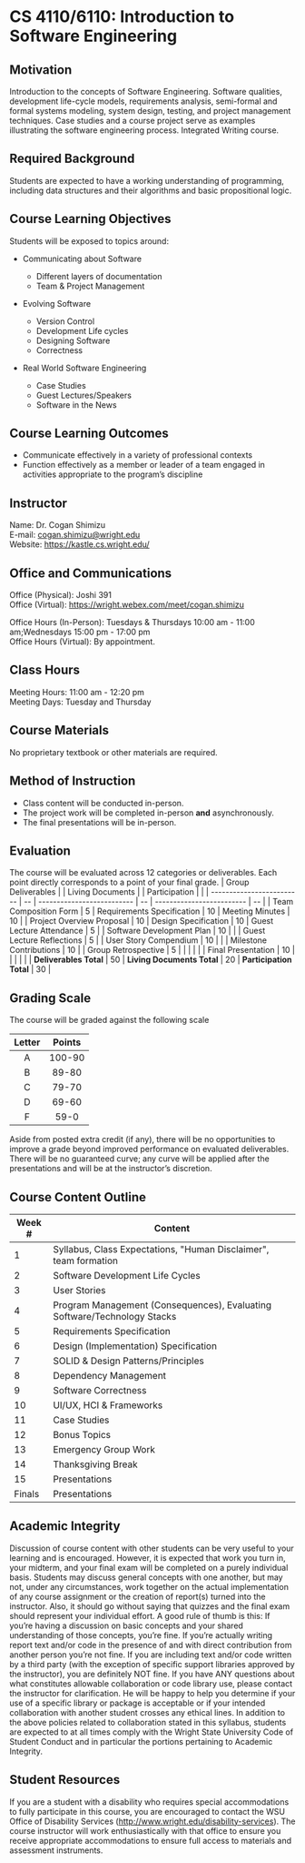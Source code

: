 # CS 4110/6110: Introduction to Software Engineering

## Motivation
Introduction to the concepts of Software Engineering. Software qualities, development life-cycle models, requirements analysis, semi-formal and formal systems modeling, system design, testing, and project management techniques. Case studies and a course project serve as examples illustrating the software engineering process. Integrated Writing course.

## Required Background
Students are expected to have a working understanding of programming, including data structures and their algorithms and basic propositional logic.

## Course Learning Objectives
Students will be exposed to topics around: 
* Communicating about Software
  * Different layers of documentation
  * Team & Project Management

* Evolving Software
  * Version Control
  * Development Life cycles
  * Designing Software
  * Correctness

* Real World Software Engineering
  * Case Studies
  * Guest Lectures/Speakers
  * Software in the News

## Course Learning Outcomes
* Communicate effectively in a variety of professional contexts
* Function effectively as a member or leader of a team engaged in activities appropriate to the program’s discipline


## Instructor
Name: Dr. Cogan Shimizu<br>
E-mail: [cogan.shimizu@wright.edu](cogan.shimizu@wright.edu)<br>
Website: <https://kastle.cs.wright.edu/>

## Office and Communications
Office (Physical): Joshi 391<br>
Office (Virtual): <https://wright.webex.com/meet/cogan.shimizu>

Office Hours (In-Person): Tuesdays & Thursdays 10:00 am - 11:00 am;Wednesdays 15:00 pm - 17:00 pm <br>
Office Hours (Virtual): By appointment.

## Class Hours
Meeting Hours: 11:00 am - 12:20 pm<br>
Meeting Days: Tuesday and Thursday

## Course Materials
No proprietary textbook or other materials are required.

## Method of Instruction
* Class content will be conducted in-person.
* The project work will be completed in-person **and** asynchronously.
* The final presentations will be in-person.

## Evaluation
The course will be evaluated across 12 categories or deliverables.
Each point directly corresponds to a point of your final grade.
| Group Deliverables        |    | Living Documents           |    | Participation             |    |
| ------------------------- | -- | -------------------------- | -- | ------------------------- | -- |
| Team Composition Form     | 5  | Requirements Specification | 10 | Meeting Minutes           | 10 |
| Project Overview Proposal | 10 | Design Specification       | 10 | Guest Lecture Attendance  | 5  |
| Software Development Plan | 10 |                            |    | Guest Lecture Reflections | 5  |
| User Story Compendium     | 10 |                            |    | Milestone Contributions   | 10 |
| Group Retrospective       | 5  |                            |    |                           |    |
| Final Presentation        | 10 |                            |    |                           |    |
| **Deliverables Total**    | 50 | **Living Documents Total** | 20 | **Participation Total**   | 30 |

## Grading Scale
The course will be graded against the following scale

| Letter | Points |
| :-: | :----: |
| A | 100-90 |
| B | 89-80  |
| C | 79-70  |
| D | 69-60  |
| F |  59-0  |

Aside from posted extra credit (if any), there will be no opportunities to improve a grade beyond improved performance on evaluated deliverables. There will be no guaranteed curve; any curve will be applied after the presentations and will be at the instructor’s discretion.

## Course Content Outline

| **Week #** |        **Content**        |
| ------ | ------------------------------------------------------------------------ |
| 1      | Syllabus, Class Expectations, "Human Disclaimer", team formation         |
| 2      | Software Development Life Cycles                                         |
| 3      | User Stories                                                             |
| 4      | Program Management (Consequences), Evaluating Software/Technology Stacks |
| 5      | Requirements Specification                                               |
| 6      | Design (Implementation) Specification                                    |
| 7      | SOLID & Design Patterns/Principles                                       |
| 8      | Dependency Management                                                    |
| 9      | Software Correctness                                                     |
| 10     | UI/UX, HCI & Frameworks                                                  |
| 11     | Case Studies                                                             |
| 12     | Bonus Topics                                                             |
| 13     | Emergency Group Work                                                     |
| 14     | Thanksgiving Break                                                       |
| 15     | Presentations                                                            |
| Finals | Presentations                                                            |

## Academic Integrity
Discussion of course content with other students can be very useful to your learning and is encouraged. However, it is expected that work you turn in, your midterm, and your final exam will be completed on a purely individual basis. Students may discuss general concepts with one another, but may not, under any circumstances, work together on the actual implementation of any course assignment or the creation of report(s) turned into the instructor. Also, it should go without saying that quizzes and the final exam should represent your individual effort. A good rule of thumb is this: If you’re having a discussion on basic concepts and your shared understanding of those concepts, you’re fine. If you’re actually writing report text and/or code in the presence of and with direct contribution from another person you’re not fine. If you are including text and/or code written by a third party (with the exception of specific support libraries approved by the instructor), you are definitely NOT fine. If you have ANY questions about what constitutes allowable collaboration or code library use, please contact the instructor for clarification. He will be happy to help you determine if your use of a specific library or package is acceptable or if your intended collaboration with another student crosses any ethical lines. In addition to the above policies related to collaboration stated in this syllabus, students are expected to at all times comply with the Wright State University Code of Student Conduct and in particular the portions pertaining to Academic Integrity.

## Student Resources 
If you are a student with a disability who requires special accommodations to fully participate in this course, you are encouraged to contact the WSU Office of Disability Services (<http://www.wright.edu/disability-services>). The course instructor will work enthusiastically with that office to ensure you receive appropriate accommodations to ensure full access to materials and assessment instruments.
